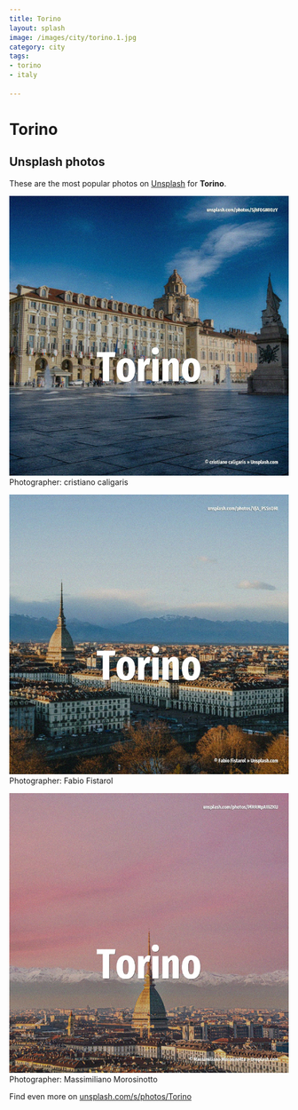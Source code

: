 ```yaml
---
title: Torino
layout: splash
image: /images/city/torino.1.jpg
category: city
tags:
- torino
- italy

---
```

# Torino

  

 
## Unsplash photos
These are the most popular photos on [Unsplash](https://unsplash.com) for **Torino**.
 
![Torino](/images/city/torino.1.jpg)
Photographer:  cristiano caligaris
 
![Torino](/images/city/torino.2.jpg)
Photographer:  Fabio Fistarol
 
![Torino](/images/city/torino.3.jpg)
Photographer:  Massimiliano Morosinotto
 
Find even more on [unsplash.com/s/photos/Torino](https://unsplash.com/s/photos/Torino)
 
